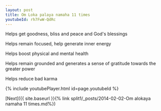 ```yaml
---
layout: post
title: Om Loka palaya namaha 11 times
youtubeId: rh7FwW-QdRc
---
```

 
 
Helps get goodness, bliss and peace and God's blessings
 
Helps remain focused, help generate inner energy 
 
Helps boost physical and mental health 
 
Helps remain grounded and generates a sense of gratitude towards the greater power 
 
Helps reduce bad karma
 
 
 
 


{% include youtubePlayer.html id=page.youtubeId %}
 
[Next]({{ site.baseurl }}{% link  split1/_posts/2014-02-02-Om alokaya namaha 11 times.md%})
 

